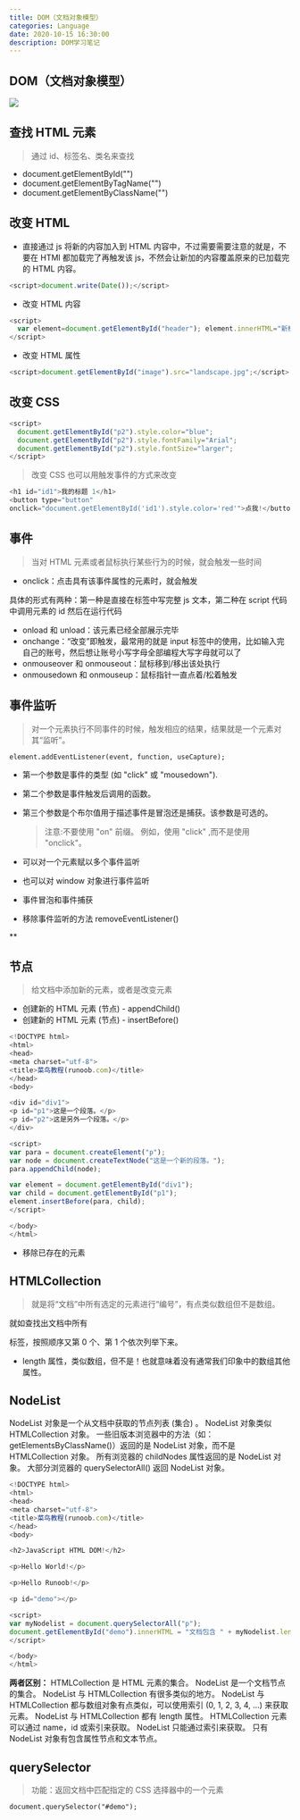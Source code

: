 ```yaml
---
title: DOM（文档对象模型）
categories: Language
date: 2020-10-15 16:30:00
description: DOM学习笔记
---
```


## DOM（文档对象模型）

![](https://cdn.nlark.com/yuque/0/2020/png/1484158/1598689552517-1346b948-8d7e-49f9-b450-fdbbcee61c73.png#align=left&display=inline&height=247&margin=%5Bobject%20Object%5D&originHeight=334&originWidth=950&size=0&status=done&style=shadow&width=703)

## 查找 HTML 元素

> 通过 id、标签名、类名来查找

- document.getElementById("")
- document.getElementByTagName("")
- document.getElementByClassName("")

## 改变 HTML

- 直接通过 js 将新的内容加入到 HTML 内容中，不过需要需要注意的就是，不要在 HTMl 都加载完了再触发该 js，不然会让新加的内容覆盖原来的已加载完的 HTML 内容。

```javascript
<script>document.write(Date());</script>
```

- 改变 HTML 内容

```javascript
<script>
  var element=document.getElementById("header"); element.innerHTML="新标题";
</script>
```

- 改变 HTML 属性

```javascript
<script>document.getElementById("image").src="landscape.jpg";</script>
```

## 改变 CSS

```javascript
<script>
  document.getElementById("p2").style.color="blue";
  document.getElementById("p2").style.fontFamily="Arial";
  document.getElementById("p2").style.fontSize="larger";
</script>
```

> 改变 CSS 也可以用触发事件的方式来改变

```javascript
<h1 id="id1">我的标题 1</h1>
<button type="button"
onclick="document.getElementById('id1').style.color='red'">点我!</button>
```

## 事件

> 当对 HTML 元素或者鼠标执行某些行为的时候，就会触发一些时间

- onclick：点击具有该事件属性的元素时，就会触发

具体的形式有两种：第一种是直接在标签中写完整 js 文本，第二种在 script 代码中调用元素的 id 然后在运行代码

- onload 和 unload：该元素已经全部展示完毕
- onchange：“改变”即触发，最常用的就是 input 标签中的使用，比如输入完自己的账号，然后想让账号小写字母全部编程大写字母就可以了
- onmouseover 和 onmouseout：鼠标移到/移出该处执行
- onmousedown 和 onmouseup：鼠标指针一直点着/松着触发

## 事件监听

> 对一个元素执行不同事件的时候，触发相应的结果，结果就是一个元素对其“监听”。

`element.addEventListener(event, function, useCapture);`

- 第一个参数是事件的类型 (如 "click" 或 "mousedown").
- 第二个参数是事件触发后调用的函数。
- 第三个参数是个布尔值用于描述事件是冒泡还是捕获。该参数是可选的。

  > 注意:不要使用 "on" 前缀。 例如，使用 "click" ,而不是使用 "onclick"。

- 可以对一个元素赋以多个事件监听
- 也可以对 window 对象进行事件监听
- 事件冒泡和事件捕获
- 移除事件监听的方法 removeEventListener()

\*\*

## 节点

> 给文档中添加新的元素，或者是改变元素

- 创建新的 HTML 元素 (节点) - appendChild()
- 创建新的 HTML 元素 (节点) - insertBefore()

```javascript
<!DOCTYPE html>
<html>
<head>
<meta charset="utf-8">
<title>菜鸟教程(runoob.com)</title>
</head>
<body>

<div id="div1">
<p id="p1">这是一个段落。</p>
<p id="p2">这是另外一个段落。</p>
</div>

<script>
var para = document.createElement("p");
var node = document.createTextNode("这是一个新的段落。");
para.appendChild(node);

var element = document.getElementById("div1");
var child = document.getElementById("p1");
element.insertBefore(para, child);
</script>

</body>
</html>
```

- 移除已存在的元素

## HTMLCollection

> 就是将“文档”中所有选定的元素进行“编号”，有点类似数组但不是数组。

就如查找出文档中所有<p>标签，按照顺序又第 0 个、第 1 个依次列举下来。

- length 属性，类似数组，但不是！也就意味着没有通常我们印象中的数组其他属性。

## NodeList

NodeList 对象是一个从文档中获取的节点列表 (集合) 。
NodeList 对象类似 HTMLCollection 对象。
一些旧版本浏览器中的方法（如：getElementsByClassName()）返回的是 NodeList 对象，而不是 HTMLCollection 对象。
所有浏览器的 childNodes 属性返回的是 NodeList 对象。
大部分浏览器的 querySelectorAll() 返回 NodeList 对象。

```javascript
<!DOCTYPE html>
<html>
<head>
<meta charset="utf-8">
<title>菜鸟教程(runoob.com)</title>
</head>
<body>

<h2>JavaScript HTML DOM!</h2>

<p>Hello World!</p>

<p>Hello Runoob!</p>

<p id="demo"></p>

<script>
var myNodelist = document.querySelectorAll("p");
document.getElementById("demo").innerHTML = "文档包含 " + myNodelist.length + " 个段落。";
</script>

</body>
</html>
```

**两者区别：**
HTMLCollection 是 HTML 元素的集合。
NodeList 是一个文档节点的集合。
NodeList 与 HTMLCollection 有很多类似的地方。
NodeList 与 HTMLCollection 都与数组对象有点类似，可以使用索引 (0, 1, 2, 3, 4, ...) 来获取元素。
NodeList 与 HTMLCollection 都有 length 属性。
HTMLCollection 元素可以通过 name，id 或索引来获取。
NodeList 只能通过索引来获取。
只有 NodeList 对象有包含属性节点和文本节点。

## querySelector

> 功能：返回文档中匹配指定的 CSS 选择器中的一个元素

`document.querySelector("#demo");`
